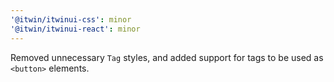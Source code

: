 ```yaml
---
'@itwin/itwinui-css': minor
'@itwin/itwinui-react': minor
---
```


Removed unnecessary `Tag` styles, and added support for tags to be used as `<button>` elements.
